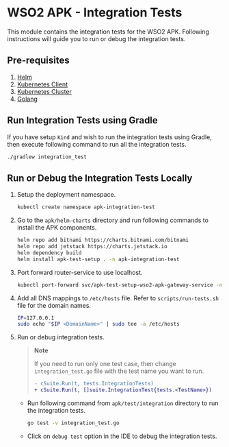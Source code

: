 # WSO2 APK - Integration Tests

This module contains the integration tests for the WSO2 APK. Following instructions will guide you to run or debug the integration tests.

## Pre-requisites

1. [Helm](https://helm.sh/docs/intro/install/)
2. [Kubernetes Client](https://kubernetes.io/docs/tasks/tools/install-kubectl/)
3. [Kubernetes Cluster](https://kubernetes.io/docs/setup)
4. [Golang](https://go.dev/doc/install)

## Run Integration Tests using Gradle

If you have setup `Kind` and wish to run the integration tests using Gradle, then execute following command to run all the integration tests.

```bash
./gradlew integration_test
```

## Run or Debug the Integration Tests Locally

1. Setup the deployment namespace.
    
    ```bash
    kubectl create namespace apk-integration-test
    ```

2. Go to the `apk/helm-charts` directory and run following commands to install the APK components.

    ```bash
    helm repo add bitnami https://charts.bitnami.com/bitnami
    helm repo add jetstack https://charts.jetstack.io
    helm dependency build
    helm install apk-test-setup . -n apk-integration-test
    ```

3. Port forward router-service to use localhost.

    ```bash
    kubectl port-forward svc/apk-test-setup-wso2-apk-gateway-service -n apk-integration-test 9095:9095
    ```

4. Add all DNS mappings to `/etc/hosts` file. Refer to `scripts/run-tests.sh` file for the domain names.

    ```bash
    IP=127.0.0.1
    sudo echo "$IP <DomainName>" | sudo tee -a /etc/hosts
    ```

5. Run or debug integration tests.

    > **Note**
    >
    > If you need to run only one test case, then change `integration_test.go` file with the test name you want to run.
    >
    > ```diff
    > - cSuite.Run(t, tests.IntegrationTests)
    > + cSuite.Run(t, []suite.IntegrationTest{tests.<TestName>})
    > ```

    - Run following command from `apk/test/integration` directory to run the integration tests.

        ```bash
        go test -v integration_test.go
        ```

    - Click on `debug test` option in the IDE to debug the integration tests.
